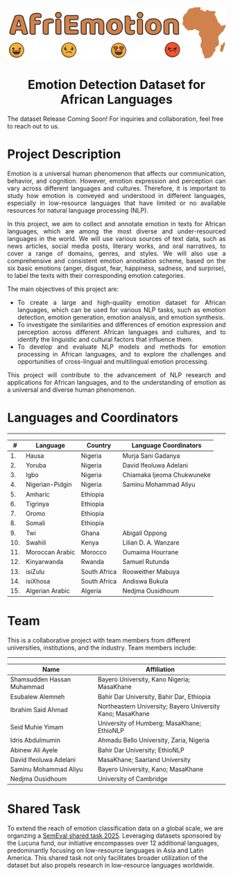<p align="center">
  <img align="center" src="assets/logo.png" />

  <h1 align="center">Emotion Detection Dataset for African Languages</h1>
</p>


The dataset Release Coming Soon! For inquiries and collaboration, feel free to reach out to us.


# Project Description

<div align="justify">
Emotion is a universal human phenomenon that affects our communication, behavior, and cognition. However, emotion expression and perception can vary across different languages and cultures. Therefore, it is important to study how emotion is conveyed and understood in different languages, especially in low-resource languages that have limited or no available resources for natural language processing (NLP).

In this project, we aim to collect and annotate emotion in texts for African languages, which are among the most diverse and under-resourced languages in the world. We will use various sources of text data, such as news articles, social media posts, literary works, and oral narratives, to cover a range of domains, genres, and styles. We will also use a comprehensive and consistent emotion annotation scheme, based on the six basic emotions (anger, disgust, fear, happiness, sadness, and surprise), to label the texts with their corresponding emotion categories.

The main objectives of this project are:

- To create a large and high-quality emotion dataset for African languages, which can be used for various NLP tasks, such as emotion detection, emotion generation, emotion analysis, and emotion synthesis.
- To investigate the similarities and differences of emotion expression and perception across different African languages and cultures, and to identify the linguistic and cultural factors that influence them.
- To develop and evaluate NLP models and methods for emotion processing in African languages, and to explore the challenges and opportunities of cross-lingual and multilingual emotion processing.

This project will contribute to the advancement of NLP research and applications for African languages, and to the understanding of emotion as a universal and diverse human phenomenon.

</div>

# Languages and Coordinators
----------------
| # | Language | Country | Language Coordinators|
|----------|-----------|----------|-----------------|
| 1. | Hausa | Nigeria |Murja Sani Gadanya |
| 2. | Yoruba | Nigeria |David Ifeoluwa Adelani |
| 3. | Igbo | Nigeria |Chiamaka Ijeoma Chukwuneke |
| 4. | Nigerian-Pidgin | Nigeria |Saminu Mohammad Aliyu |
| 5. | Amharic | Ethiopia | |
| 6. | Tigrinya | Ethiopia | |
| 7. | Oromo | Ethiopia |  |
| 8. | Somali | Ethiopia |  |
| 9. | Twi | Ghana |Abigail Oppong |
| 10. | Swahili | Kenya |Lilian D. A. Wanzare |
| 11. | Moroccan Arabic | Morocco |Oumaima Hourrane |
| 12. | Kinyarwanda | Rwanda | Samuel Rutunda |
| 13. | isiZulu | South Africa |Rooweither Mabuya |
| 14. | isiXhosa | South Africa |Andiswa Bukula |
| 15. | Algerian Arabic | Algeria | Nedjma Ousidhoum |



# Team 

This is a collaborative project with team members from different universities, institutions, and the industry. Team members include:

----------------

| Name | Affiliation|
|----------|-----------------|
| Shamsudden Hassan Muhammad  | Bayero University, Kano Nigeria; MasaKhane |
| Esubalew Alemneh 	| Bahir Dar University, Bahir Dar, Ethiopia |
| Ibrahim Said Ahmad  |  Northeastern University; Bayero University Kano; MasaKhane |
| Seid Muhie Yimam  | University of Humberg; MasaKhane; EthioNLP |
| Idris Abdulmumin  | Ahmadu Bello University, Zaria, Nigeria |
| Abinew Ali Ayele |  Bahir Dar University; EthioNLP |
| David Ifeoluwa Adelani | MasaKhane; Saarland University   |
| Saminu Mohammad Aliyu  | Bayero University, Kano; MasaKhane |
| Nedjma Ousidhoum | University of Cambridge|

# Shared Task 

To extend the reach of emotion classification data on a global scale, we are organzing a [SemEval shared task 2025](https://github.com/emotion-analysis-project/SemEval2025-task11). Leveraging datasets sponsored by the Lucuna fund, our initiative encompasses over 12 additional languages, predominantly focusing on low-resource languages in Asia and Latin America. This shared task not only facilitates broader utilization of the dataset but also propels research in low-resource languages worldwide.

